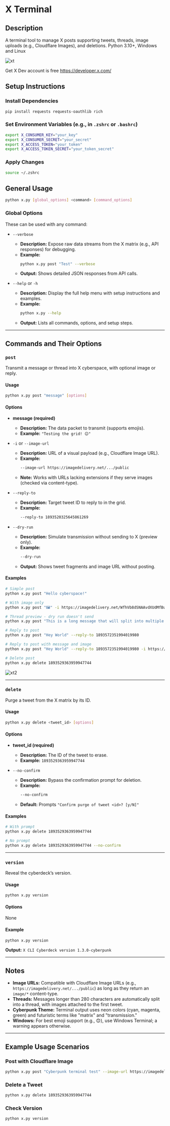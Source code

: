 # X Terminal 
 

## Description
A terminal tool to manage X posts supporting tweets, threads, image uploads (e.g., Cloudflare Images), and deletions. Python 3.10+, Windows and Linux


![xt](xt.png)

Get X Dev account is free
https://developer.x.com/

## Setup Instructions

### Install Dependencies
```sh
pip install requests requests-oauthlib rich
```

### Set Environment Variables (e.g., in `.zshrc` or `.bashrc`)
```sh
export X_CONSUMER_KEY="your_key"
export X_CONSUMER_SECRET="your_secret"
export X_ACCESS_TOKEN="your_token"
export X_ACCESS_TOKEN_SECRET="your_token_secret"
```

### Apply Changes
```sh
source ~/.zshrc
```


## General Usage
```sh
python x.py [global_options] <command> [command_options]
```

### Global Options
These can be used with any command:

- `--verbose`  
  - **Description:** Expose raw data streams from the X matrix (e.g., API responses) for debugging.  
  - **Example:**  
    ```sh
    python x.py post "Test" --verbose
    ```
  - **Output:** Shows detailed JSON responses from API calls.

- `--help` or `-h`  
  - **Description:** Display the full help menu with setup instructions and examples.  
  - **Example:**  
    ```sh
    python x.py --help
    ```
  - **Output:** Lists all commands, options, and setup steps.

---

## Commands and Their Options

### `post`
Transmit a message or thread into X cyberspace, with optional image or reply.

#### Usage
```sh
python x.py post "message" [options]
```

#### Options
- **message (required)**  
  - **Description:** The data packet to transmit (supports emojis).  
  - **Example:** `"Testing the grid! 😊"`

- `-i` or `--image-url`  
  - **Description:** URL of a visual payload (e.g., Cloudflare Image URL).  
  - **Example:**  
    ```sh
    --image-url https://imagedelivery.net/.../public
    ```
  - **Note:** Works with URLs lacking extensions if they serve images (checked via content-type).

- `--reply-to`  
  - **Description:** Target tweet ID to reply to in the grid.  
  - **Example:**  
    ```sh
    --reply-to 1893520325645861269
    ```

- `--dry-run`  
  - **Description:** Simulate transmission without sending to X (preview only).  
  - **Example:**  
    ```sh
    --dry-run
    ```
  - **Output:** Shows tweet fragments and image URL without posting.

#### Examples
```sh
# Simple post
python x.py post "Hello cyberspace!"

# With image only
python x.py post "🖼️" -i https://imagedelivery.net/WfhVb8dSNAAvdXUdMfBuPQ/695bc126-614d-4571-908d-5a5173127100/public

# Thread preview - dry run doesn't send
python x.py post "This is a long message that will split into multiple parts..." --dry-run

# Reply to post
python x.py post "Hey World" --reply-to 1893572351994019980

# Reply to post with message and image
python x.py post "Hey World" --reply-to 1893572351994019980 -i https://imagedelivery.net/WfhVb8dSNAAvdXUdMfBuPQ/695bc126-614d-4571-908d-5a5173127100/public

# Delete post
python x.py delete 1893529363959947744
```

![xt2](xt2.png)

---

### `delete`
Purge a tweet from the X matrix by its ID.

#### Usage
```sh
python x.py delete <tweet_id> [options]
```

#### Options
- **tweet_id (required)**  
  - **Description:** The ID of the tweet to erase.  
  - **Example:** `1893529363959947744`

- `--no-confirm`  
  - **Description:** Bypass the confirmation prompt for deletion.  
  - **Example:**  
    ```sh
    --no-confirm
    ```
  - **Default:** Prompts `"Confirm purge of tweet <id>? [y/N]"`

#### Examples
```sh
# With prompt
python x.py delete 1893529363959947744

# No prompt
python x.py delete 1893529363959947744 --no-confirm
```

---

### `version`
Reveal the cyberdeck’s version.

#### Usage
```sh
python x.py version
```

#### Options
None

#### Example
```sh
python x.py version
```
**Output:** `X CLI Cyberdeck version 1.3.0-cyberpunk`

---


## Notes
- **Image URLs:** Compatible with Cloudflare Image URLs (e.g., `https://imagedelivery.net/.../public`) as long as they return an `image/*` content-type.
- **Threads:** Messages longer than 280 characters are automatically split into a thread, with images attached to the first tweet.
- **Cyberpunk Theme:** Terminal output uses neon colors (cyan, magenta, green) and futuristic terms like "matrix" and "transmission."
- **Windows:** For best emoji support (e.g., 😊), use Windows Terminal; a warning appears otherwise.

---

## Example Usage Scenarios

### Post with Cloudflare Image
```sh
python x.py post "Cyberpunk terminal test" --image-url https://imagedelivery.net/WfhVb8dSNAAvdXUdMfBuPQ/8a36640e-0d4d-4753-f269-77d3b5946200/public
```

### Delete a Tweet
```sh
python x.py delete 1893529363959947744
```

### Check Version
```sh
python x.py version
```
